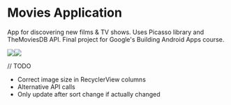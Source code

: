 # Movies Application

App for discovering new films & TV shows. Uses Picasso library and TheMoviesDB API. Final project for Google's Building Android Apps course.

![](http://i.imgur.com/657XPmV.png)![](http://i.imgur.com/2kYmM2b.png)

// TODO
- Correct image size in RecyclerView columns
- Alternative API calls
- Only update after sort change if actually changed
